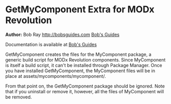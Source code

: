 GetMyComponent Extra for MODx Revolution
=======================================


**Author:** Bob Ray <http://bobsguides.com> [Bob's Guides](http://bobsguides.com)

Documentation is available at [Bob's Guides](http://bobsguides.com/mycomponent-tutorial.html)

GetMyComponent creates the files for the MyComponent package, a generic build script for MODx Revolution components.
Since MyComponent is itself a build script, it can't be installed through Package Manager. Once you have
installed GetMyComponent, the MyComponent files will be in place at assets/mycomponents/mycomponent/.

From that point on, the GetMyComponent package should be ignored. Note that if you uninstall
or remove it, however, all the files of MyComponent will be removed.
